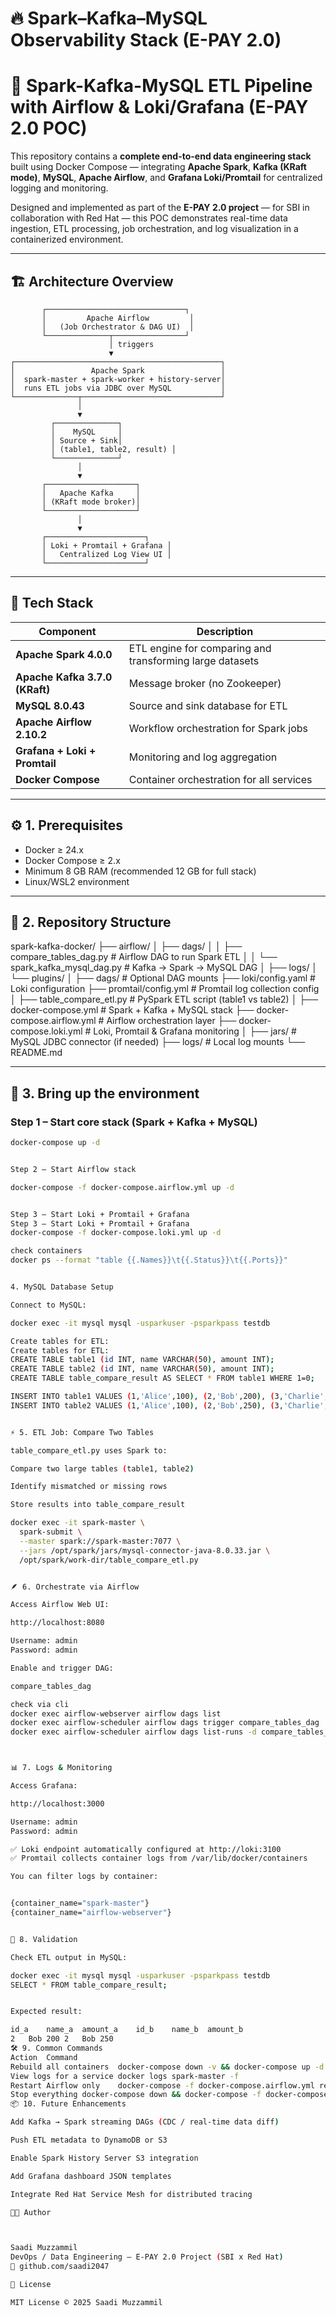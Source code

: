 # 🔥 Spark–Kafka–MySQL Observability Stack (E-PAY 2.0)
# 🚀 Spark-Kafka-MySQL ETL Pipeline with Airflow & Loki/Grafana (E-PAY 2.0 POC)

This repository contains a **complete end-to-end data engineering stack** built using Docker Compose — integrating **Apache Spark**, **Kafka (KRaft mode)**, **MySQL**, **Apache Airflow**, and **Grafana Loki/Promtail** for centralized logging and monitoring.

Designed and implemented as part of the **E-PAY 2.0 project** — for SBI in collaboration with Red Hat — this POC demonstrates real-time data ingestion, ETL processing, job orchestration, and log visualization in a containerized environment.

---

## 🏗️ **Architecture Overview**
           ┌───────────────────────────────┐
           │         Apache Airflow         │
           │   (Job Orchestrator & DAG UI)  │
           └──────────────┬────────────────┘
                          │ triggers
                          ▼
    ┌──────────────────────────────────────────────┐
    │                 Apache Spark                 │
    │  spark-master + spark-worker + history-server│
    │  runs ETL jobs via JDBC over MySQL           │
    └──────────────┬───────────────────────────────┘
                   │
                   ▼
             ┌──────────────┐
             │    MySQL     │
             │ Source + Sink│
             │ (table1, table2, result) │
             └──────────────┘
                   │
                   ▼
           ┌────────────────────┐
           │   Apache Kafka     │
           │ (KRaft mode broker)│
           └────────────────────┘
                   │
                   ▼
           ┌──────────────────────┐
           │ Loki + Promtail + Grafana │
           │   Centralized Log View UI │
           └──────────────────────┘





---

## 🧰 **Tech Stack**

| Component | Description |
|------------|-------------|
| **Apache Spark 4.0.0** | ETL engine for comparing and transforming large datasets |
| **Apache Kafka 3.7.0 (KRaft)** | Message broker (no Zookeeper) |
| **MySQL 8.0.43** | Source and sink database for ETL |
| **Apache Airflow 2.10.2** | Workflow orchestration for Spark jobs |
| **Grafana + Loki + Promtail** | Monitoring and log aggregation |
| **Docker Compose** | Container orchestration for all services |

---

## ⚙️ **1. Prerequisites**

- Docker ≥ 24.x  
- Docker Compose ≥ 2.x  
- Minimum 8 GB RAM (recommended 12 GB for full stack)
- Linux/WSL2 environment

---

## 🧩 **2. Repository Structure**
spark-kafka-docker/
├── airflow/
│ ├── dags/
│ │ ├── compare_tables_dag.py # Airflow DAG to run Spark ETL
│ │ └── spark_kafka_mysql_dag.py # Kafka → Spark → MySQL DAG
│ ├── logs/
│ └── plugins/
│
├── dags/ # Optional DAG mounts
├── loki/config.yaml # Loki configuration
├── promtail/config.yml # Promtail log collection config
│
├── table_compare_etl.py # PySpark ETL script (table1 vs table2)
│
├── docker-compose.yml # Spark + Kafka + MySQL stack
├── docker-compose.airflow.yml # Airflow orchestration layer
├── docker-compose.loki.yml # Loki, Promtail & Grafana monitoring
│
├── jars/ # MySQL JDBC connector (if needed)
├── logs/ # Local log mounts
└── README.md



---

## 🐳 **3. Bring up the environment**

### Step 1 – Start core stack (Spark + Kafka + MySQL)
```bash
docker-compose up -d


Step 2 – Start Airflow stack

docker-compose -f docker-compose.airflow.yml up -d


Step 3 – Start Loki + Promtail + Grafana
Step 3 – Start Loki + Promtail + Grafana
docker-compose -f docker-compose.loki.yml up -d

check containers
docker ps --format "table {{.Names}}\t{{.Status}}\t{{.Ports}}"


4. MySQL Database Setup

Connect to MySQL:

docker exec -it mysql mysql -usparkuser -psparkpass testdb

Create tables for ETL:
Create tables for ETL:
CREATE TABLE table1 (id INT, name VARCHAR(50), amount INT);
CREATE TABLE table2 (id INT, name VARCHAR(50), amount INT);
CREATE TABLE table_compare_result AS SELECT * FROM table1 WHERE 1=0;

INSERT INTO table1 VALUES (1,'Alice',100), (2,'Bob',200), (3,'Charlie',300);
INSERT INTO table2 VALUES (1,'Alice',100), (2,'Bob',250), (3,'Charlie',300);


⚡ 5. ETL Job: Compare Two Tables

table_compare_etl.py uses Spark to:

Compare two large tables (table1, table2)

Identify mismatched or missing rows

Store results into table_compare_result

docker exec -it spark-master \
  spark-submit \
  --master spark://spark-master:7077 \
  --jars /opt/spark/jars/mysql-connector-java-8.0.33.jar \
  /opt/spark/work-dir/table_compare_etl.py


🪶 6. Orchestrate via Airflow

Access Airflow Web UI:

http://localhost:8080

Username: admin
Password: admin

Enable and trigger DAG:

compare_tables_dag

check via cli
docker exec airflow-webserver airflow dags list
docker exec airflow-scheduler airflow dags trigger compare_tables_dag
docker exec airflow-scheduler airflow dags list-runs -d compare_tables_dag



📊 7. Logs & Monitoring

Access Grafana:

http://localhost:3000

Username: admin
Password: admin

✅ Loki endpoint automatically configured at http://loki:3100
✅ Promtail collects container logs from /var/lib/docker/containers

You can filter logs by container:


{container_name="spark-master"}
{container_name="airflow-webserver"}


🧠 8. Validation

Check ETL output in MySQL:

docker exec -it mysql mysql -usparkuser -psparkpass testdb
SELECT * FROM table_compare_result;


Expected result:

id_a	name_a	amount_a	id_b	name_b	amount_b
2	Bob	200	2	Bob	250
🛠 9. Common Commands
Action	Command
Rebuild all containers	docker-compose down -v && docker-compose up -d
View logs for a service	docker logs spark-master -f
Restart Airflow only	docker-compose -f docker-compose.airflow.yml restart
Stop everything	docker-compose down && docker-compose -f docker-compose.airflow.yml down && docker-compose -f docker-compose.loki.yml down
📦 10. Future Enhancements

Add Kafka → Spark streaming DAGs (CDC / real-time data diff)

Push ETL metadata to DynamoDB or S3

Enable Spark History Server S3 integration

Add Grafana dashboard JSON templates

Integrate Red Hat Service Mesh for distributed tracing

🧑‍💻 Author



Saadi Muzzammil
DevOps / Data Engineering – E-PAY 2.0 Project (SBI x Red Hat)
📧 github.com/saadi2047

🏁 License

MIT License © 2025 Saadi Muzzammil































Complete end-to-end environment for streaming ETL + monitoring:
- **Apache Spark** (master + worker + history)
- **Kafka 3.7.0 (KRaft mode)**
- **MySQL 8.0**
- **Airflow** for orchestration
- **Grafana + Loki + Promtail** for centralized logs

---

## 🧩 Quick Start

```bash
# Core stack
docker-compose up -d
# Airflow
docker-compose -f docker-compose.airflow.yml up -d
# Observability
docker-compose -f docker-compose.loki.yml up -d


🌐 Access URLs
Service	URL	Notes
Spark Master	http://localhost:8081
	Spark UI
Spark Worker	http://localhost:8082
	Worker UI
History Server	http://localhost:18080
	Job logs
Airflow UI	http://localhost:8080
	Scheduler/DAGs
Grafana	http://localhost:3000
	admin/admin
Loki	http://localhost:3100
	log API



🧠 Future Enhancements

Add Prometheus + Node Exporter for metrics

Deploy to OpenShift or EKS for DR testing

Integrate CI/CD via GitHub Actions



Save it, commit, and push:
```bash
git add README.md
git commit -m "📝 Updated README with observability and access info"
git push







# spark-kafka-docker
Complete Spark 4 + Kafka 3.7 + MySQL 8 + History Server setup



spark-kafka-docker/
├── docker-compose.yml                # Spark + Kafka + MySQL core
├── docker-compose.airflow.yml        # Airflow orchestration
├── docker-compose.loki.yml           # Grafana + Loki + Promtail stack
├── loki/
│   └── config.yaml                   # Loki v3.0.0 config (fixed)
├── promtail/
│   └── config.yml                    # Promtail log collector config
├── airflow/
│   ├── dags/
│   ├── logs/
│   └── plugins/
├── dags/                             # optional DAGs dir (duplicate safe)
├── jars/                             # Spark JARs if needed
├── logs/                             # local container logs
├── streaming-etl.py                  # your ETL script (Kafka→Spark→MySQL)
├── streaming-test.py                 # your test consumer script
├── restart-recovery.sh               # helper script for restart
├── .gitignore                        # will add below
└── README.md                         # repo documentation
